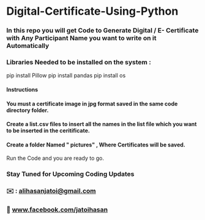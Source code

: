 # Digital-Certificate-Using-Python 

### In this repo you will get Code to Generate Digital /  E- Certificate with Any Participant Name you want to write on it Automatically
### Libraries Needed to be installed on the system : 
pip install Pillow
pip install pandas
pip install os

#### Instructions 

#### You must a certificate image in jpg format saved in the same code directory folder. 
#### Create a list.csv files to insert all the names in the list file which you want to be inserted in the ceritificate.
#### Create a folder Named " pictures" , Where Certificates will be saved.

Run the Code and you are ready to go.




### Stay Tuned for Upcoming Coding Updates
### ✉️ : alihasanjatoi@gmail.com
### 👋 www.facebook.com/jatoihasan
